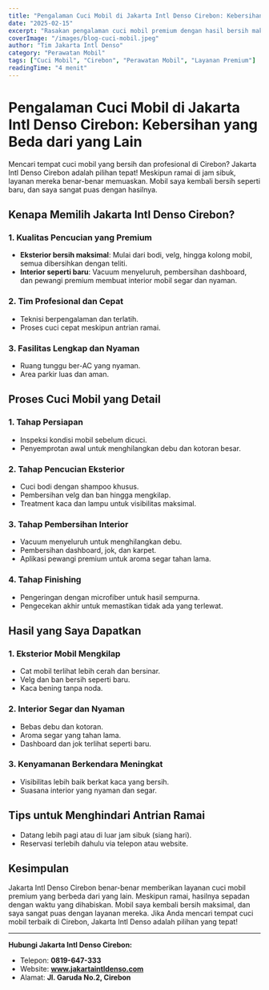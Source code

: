 ```yaml
---
title: "Pengalaman Cuci Mobil di Jakarta Intl Denso Cirebon: Kebersihan Maksimal, Layanan Ramai tapi Memuaskan"
date: "2025-02-15"
excerpt: "Rasakan pengalaman cuci mobil premium dengan hasil bersih maksimal di Jakarta Intl Denso Cirebon. Meskipun ramai, layanan mereka tetap memuaskan!"
coverImage: "/images/blog-cuci-mobil.jpeg"
author: "Tim Jakarta Intl Denso"
category: "Perawatan Mobil"
tags: ["Cuci Mobil", "Cirebon", "Perawatan Mobil", "Layanan Premium"]
readingTime: "4 menit"
---
```


# Pengalaman Cuci Mobil di Jakarta Intl Denso Cirebon: Kebersihan yang Beda dari yang Lain

Mencari tempat cuci mobil yang bersih dan profesional di Cirebon? Jakarta Intl Denso Cirebon adalah pilihan tepat! Meskipun ramai di jam sibuk, layanan mereka benar-benar memuaskan. Mobil saya kembali bersih seperti baru, dan saya sangat puas dengan hasilnya.

## Kenapa Memilih Jakarta Intl Denso Cirebon?

### 1. **Kualitas Pencucian yang Premium**
- **Eksterior bersih maksimal**: Mulai dari bodi, velg, hingga kolong mobil, semua dibersihkan dengan teliti.
- **Interior seperti baru**: Vacuum menyeluruh, pembersihan dashboard, dan pewangi premium membuat interior mobil segar dan nyaman.

### 2. **Tim Profesional dan Cepat**
- Teknisi berpengalaman dan terlatih.
- Proses cuci cepat meskipun antrian ramai.

### 3. **Fasilitas Lengkap dan Nyaman**
- Ruang tunggu ber-AC yang nyaman.
- Area parkir luas dan aman.

## Proses Cuci Mobil yang Detail

### 1. **Tahap Persiapan**
- Inspeksi kondisi mobil sebelum dicuci.
- Penyemprotan awal untuk menghilangkan debu dan kotoran besar.

### 2. **Tahap Pencucian Eksterior**
- Cuci bodi dengan shampoo khusus.
- Pembersihan velg dan ban hingga mengkilap.
- Treatment kaca dan lampu untuk visibilitas maksimal.

### 3. **Tahap Pembersihan Interior**
- Vacuum menyeluruh untuk menghilangkan debu.
- Pembersihan dashboard, jok, dan karpet.
- Aplikasi pewangi premium untuk aroma segar tahan lama.

### 4. **Tahap Finishing**
- Pengeringan dengan microfiber untuk hasil sempurna.
- Pengecekan akhir untuk memastikan tidak ada yang terlewat.

## Hasil yang Saya Dapatkan

### 1. **Eksterior Mobil Mengkilap**
- Cat mobil terlihat lebih cerah dan bersinar.
- Velg dan ban bersih seperti baru.
- Kaca bening tanpa noda.

### 2. **Interior Segar dan Nyaman**
- Bebas debu dan kotoran.
- Aroma segar yang tahan lama.
- Dashboard dan jok terlihat seperti baru.

### 3. **Kenyamanan Berkendara Meningkat**
- Visibilitas lebih baik berkat kaca yang bersih.
- Suasana interior yang nyaman dan segar.

## Tips untuk Menghindari Antrian Ramai
- Datang lebih pagi atau di luar jam sibuk (siang hari).
- Reservasi terlebih dahulu via telepon atau website.

## Kesimpulan

Jakarta Intl Denso Cirebon benar-benar memberikan layanan cuci mobil premium yang berbeda dari yang lain. Meskipun ramai, hasilnya sepadan dengan waktu yang dihabiskan. Mobil saya kembali bersih maksimal, dan saya sangat puas dengan layanan mereka. Jika Anda mencari tempat cuci mobil terbaik di Cirebon, Jakarta Intl Denso adalah pilihan yang tepat!

---

**Hubungi Jakarta Intl Denso Cirebon:**
- Telepon: **0819-647-333**
- Website: **www.jakartaintldenso.com**
- Alamat: **Jl. Garuda No.2, Cirebon**